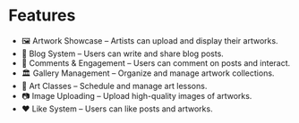 <h1>Features</h1>

<ul>
  <li>
  🖼️ Artwork Showcase – Artists can upload and display their artworks.
  </li>

  <li>
  📰 Blog System – Users can write and share blog posts.
  </li>

  <li>
  💬 Comments & Engagement – Users can comment on posts and interact.
  </li>

  <li>
  🏛️ Gallery Management – Organize and manage artwork collections.
  </li>

  <li>
  📅 Art Classes – Schedule and manage art lessons.
  </li>

  <li>
  📷 Image Uploading – Upload high-quality images of artworks.
  </li>

  <li>
  ❤️ Like System – Users can like posts and artworks.
  </li>
</ul>
